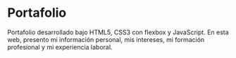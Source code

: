 # Portafolio
Portafolio desarrollado bajo HTML5, CSS3 con flexbox y JavaScript.
En esta web, presento mi información personal, mis intereses, mi formación profesional y mi experiencia laboral.


